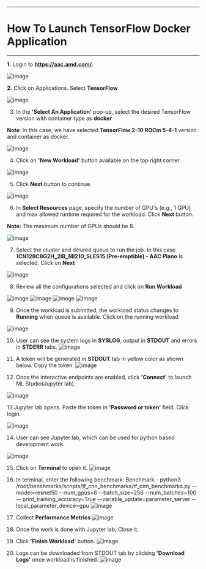 ***

# How To Launch TensorFlow Docker Application

***

 **1.** Login to **https://aac.amd.com/.**
 
   ![image](https://github.com/amddcgpuce/AMDAcceleratorCloudGuides/assets/137475062/d62dc96e-e37a-42b3-9b0e-72445014a621)

 **2.** Click on Applications. Select **TensorFlow**
 
  ![image](https://github.com/amddcgpuce/AMDAcceleratorCloudGuides/assets/137475255/9c48d338-041a-46dc-8b49-f5bcd21629b1)
 

 3. In the **'Select An Application'** pop-up, select the desired TensorFlow version with container type as **docker**
    
   **Note**: In this case, we have selected **TensorFlow 2-10 ROCm 5-4-1** version and container as docker.
   
   ![image](https://github.com/amddcgpuce/AMDAcceleratorCloudGuides/assets/137475255/385bf611-e83e-497c-a6ff-a5b8a2fa6fd9)


 4. Click on **'New Workload'** button available on the top right corner.

  ![image](https://github.com/amddcgpuce/AMDAcceleratorCloudGuides/assets/137475255/37097a0d-2ac4-411f-8ff2-78c1f3cee08c)


 5. Click **Next** button to continue.

   ![image](https://github.com/amddcgpuce/AMDAcceleratorCloudGuides/assets/137475255/84db90fe-9aac-43b8-85a3-4fb5961772df)

  
  6. In **Select Resources** page, specify the number of GPU's (e.g., 1 GPU) and max allowed runtime required for the workload. Click **Next** button.

  **Note:** The maximum number of GPUs should be 8.

  ![image](https://github.com/amddcgpuce/AMDAcceleratorCloudGuides/assets/137475255/793c2faf-9bcf-4502-a138-3e6281947300)


  7. Select the cluster and desired queue to run the job. In this case **1CN128C8G2H_2IB_MI210_SLES15 (Pre-emptible) - AAC Plano**  is selected. Click on **Next**

   ![image](https://github.com/amddcgpuce/AMDAcceleratorCloudGuides/assets/137475255/96d3855e-1640-4820-b1f7-7dc5ea0dd9e8)


  8. Review all the configurations selected and click on **Run Workload** 

   ![image](https://github.com/amddcgpuce/AMDAcceleratorCloudGuides/assets/137475255/240a4062-b530-4073-ab5a-2a8ea8cd01f1)
   ![image](https://github.com/amddcgpuce/AMDAcceleratorCloudGuides/assets/137475255/9a75ccd5-2174-45f9-9663-e49cc704a3d2)
   ![image](https://github.com/amddcgpuce/AMDAcceleratorCloudGuides/assets/137475255/8fb01621-d710-4b37-baa1-acb384a6deb5)
   ![image](https://github.com/amddcgpuce/AMDAcceleratorCloudGuides/assets/137475255/87f96aee-0f11-48ca-8332-fa70d227f535)


   9. Once the workload is submitted, the workload status changes to **Running** when queue is available. Click on the running workload

  ![image](https://github.com/amddcgpuce/AMDAcceleratorCloudGuides/assets/137475255/4d19e6d9-1505-427d-b242-5f454ffeca5f)


   10. User can see the system logs in **SYSLOG**, output in **STDOUT** and errors in **STDERR** tabs.
   ![image](https://github.com/amddcgpuce/AMDAcceleratorCloudGuides/assets/137475255/45fafbcf-0078-40e2-b6fe-f7cea81e111a)


   11. A token will be generated in **STDOUT** tab in yellow color as shown below. Copy the token.
    ![image](https://github.com/amddcgpuce/AMDAcceleratorCloudGuides/assets/137475255/e7595b72-def4-49a8-a1a6-2e02dedd9399)


   12. Once the interactive endpoints are enabled, click **'Connect'** to launch ML Studio(Jupyter lab).

   ![image](https://github.com/amddcgpuce/AMDAcceleratorCloudGuides/assets/137475062/cac47a19-d778-47c2-953c-df444beef3d5)

   13.Jupyter lab opens. Paste the token in **'Password or token'** field. Click login.

   ![image](https://github.com/amddcgpuce/AMDAcceleratorCloudGuides/assets/137475062/08e56d2c-83a8-4725-b092-ee96a16a391a)

   14. User can see Jupyter lab, which can be used for python based development work.

   ![image](https://github.com/amddcgpuce/AMDAcceleratorCloudGuides/assets/137475062/bc1829da-8b48-42cb-9345-48474f95cbd4)

   15. Click on **Terminal** to open it.
   ![image](https://github.com/amddcgpuce/AMDAcceleratorCloudGuides/assets/137475255/d53c6f3f-43bf-4b64-84dd-186acab33b8f)

   16. In terminal, enter the following benchmark:
   Benchmark - python3 /root/benchmarks/scripts/tf_cnn_benchmarks/tf_cnn_benchmarks.py --model=resnet50 --num_gpus=8 --batch_size=256 --num_batches=100 -- 
   print_training_accuracy=True --variable_update=parameter_server --local_parameter_device=gpu
   ![image](https://github.com/amddcgpuce/AMDAcceleratorCloudGuides/assets/137475255/a0504d7f-5b76-4b0b-9d7e-0660d53947b0)

   17. Collect **Performance Metrics**
   ![image](https://github.com/amddcgpuce/AMDAcceleratorCloudGuides/assets/137475255/156ee07e-e098-4098-9bcb-d930642e18ea)

   18. Once the work is done with Jupyter lab, Close it. 
   
   19. Click **'Finish Workload'** button.
   ![image](https://github.com/amddcgpuce/AMDAcceleratorCloudGuides/assets/137475255/34bd1134-4034-4a51-bf22-2981ecffc435)


   20. Logs can be downloaded from STDOUT tab by clicking **'Download Logs'** once workload is finished.
  ![image](https://github.com/amddcgpuce/AMDAcceleratorCloudGuides/assets/137475255/81fc7152-687b-4b38-9d3c-114718c1c419)
